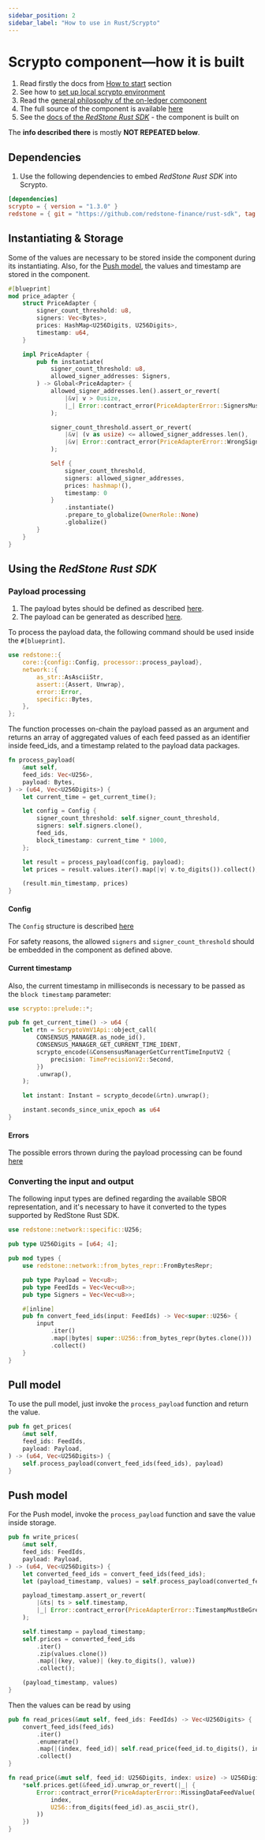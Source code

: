 ```yaml
---
sidebar_position: 2
sidebar_label: "How to use in Rust/Scrypto"
---
```


# Scrypto component—how it is built

1. Read firstly the docs from [How to start](../) section
2. See how to [set up local scrypto environment](https://github.com/redstone-finance/redstone-oracles-monorepo/tree/main/packages/radix-connector/scrypto/README.md)
3. Read the [general philosophy of the on-ledger component](https://github.com/redstone-finance/redstone-oracles-monorepo/blob/main/packages/radix-connector/scrypto/price_adapter/README.md)
4. The full source of the component is available [here](https://github.com/redstone-finance/redstone-oracles-monorepo/tree/main/packages/radix-connector/scrypto/price_adapter)
5. See the [docs of the _RedStone Rust SDK_](https://docs.redstone.finance/rust/redstone/crypto_radix,network_radix/redstone/index.html) - the component is built on

The **info described there** is mostly **NOT REPEATED below**.

## Dependencies

1. Use the following dependencies to embed _RedStone Rust SDK_ into Scrypto.

```toml
[dependencies]
scrypto = { version = "1.3.0" }
redstone = { git = "https://github.com/redstone-finance/rust-sdk", tag = "1.2.0", features = ["crypto_radix", "network_radix"] }
```

## Instantiating & Storage

Some of the values are necessary to be stored inside the component during its instantiating.
Also, for the [Push model](#push-model), the values and timestamp are stored in the component.

```rust
#[blueprint]
mod price_adapter {
    struct PriceAdapter {
        signer_count_threshold: u8,
        signers: Vec<Bytes>,
        prices: HashMap<U256Digits, U256Digits>,
        timestamp: u64,
    }

    impl PriceAdapter {
        pub fn instantiate(
            signer_count_threshold: u8,
            allowed_signer_addresses: Signers,
        ) -> Global<PriceAdapter> {
            allowed_signer_addresses.len().assert_or_revert(
                |&v| v > 0usize,
                |_| Error::contract_error(PriceAdapterError::SignersMustNotBeEmpty),
            );

            signer_count_threshold.assert_or_revert(
                |&v| (v as usize) <= allowed_signer_addresses.len(),
                |&v| Error::contract_error(PriceAdapterError::WrongSignerCountThresholdValue(v)),
            );

            Self {
                signer_count_threshold,
                signers: allowed_signer_addresses,
                prices: hashmap!(),
                timestamp: 0
            }
                .instantiate()
                .prepare_to_globalize(OwnerRole::None)
                .globalize()
        }
    }
}
```

## Using the _RedStone Rust SDK_

### Payload processing

1. The payload bytes should be defined as described [here](https://docs.redstone.finance/img/payload.png).
2. The payload can be generated as described [here](https://github.com/redstone-finance/redstone-oracles-monorepo/blob/main/packages/radix-connector/scrypto/README.md#preparing-sample-data).

To process the payload data, the following command should be used inside the `#[blueprint]`.

```rust
use redstone::{
    core::{config::Config, processor::process_payload},
    network::{
        as_str::AsAsciiStr,
        assert::{Assert, Unwrap},
        error::Error,
        specific::Bytes,
    },
};
```

The function processes on-chain the payload passed as an argument and returns an array of aggregated values of each feed passed as an identifier inside feed_ids, and a timestamp related to the payload data packages.

```rust
fn process_payload(
    &mut self,
    feed_ids: Vec<U256>,
    payload: Bytes,
) -> (u64, Vec<U256Digits>) {
    let current_time = get_current_time();

    let config = Config {
        signer_count_threshold: self.signer_count_threshold,
        signers: self.signers.clone(),
        feed_ids,
        block_timestamp: current_time * 1000,
    };

    let result = process_payload(config, payload);
    let prices = result.values.iter().map(|v| v.to_digits()).collect();

    (result.min_timestamp, prices)
}
```

#### Config

The `Config` structure is described [here](https://docs.redstone.finance/rust/redstone/crypto_radix,network_radix/redstone/core/config/struct.Config.html)

For safety reasons, the allowed `signers` and `signer_count_threshold` should be embedded in the component as defined above.

#### Current timestamp

Also, the current timestamp in milliseconds is necessary to be passed as the `block timestamp` parameter:

```rust
use scrypto::prelude::*;

pub fn get_current_time() -> u64 {
    let rtn = ScryptoVmV1Api::object_call(
        CONSENSUS_MANAGER.as_node_id(),
        CONSENSUS_MANAGER_GET_CURRENT_TIME_IDENT,
        scrypto_encode(&ConsensusManagerGetCurrentTimeInputV2 {
            precision: TimePrecisionV2::Second,
        })
        .unwrap(),
    );

    let instant: Instant = scrypto_decode(&rtn).unwrap();

    instant.seconds_since_unix_epoch as u64
}
```

#### Errors

The possible errors thrown during the payload processing can be found [here](https://docs.redstone.finance/rust/redstone/crypto_radix,network_radix/redstone/network/error/enum.Error.html#variant.ContractError)

### Converting the input and output

The following input types are defined regarding the available SBOR representation,
and it's necessary to have it converted to the types supported by RedStone Rust SDK.

```rust
use redstone::network::specific::U256;

pub type U256Digits = [u64; 4];

pub mod types {
    use redstone::network::from_bytes_repr::FromBytesRepr;

    pub type Payload = Vec<u8>;
    pub type FeedIds = Vec<Vec<u8>>;
    pub type Signers = Vec<Vec<u8>>;

    #[inline]
    pub fn convert_feed_ids(input: FeedIds) -> Vec<super::U256> {
        input
            .iter()
            .map(|bytes| super::U256::from_bytes_repr(bytes.clone()))
            .collect()
    }
}
```

## Pull model

To use the pull model, just invoke the `process_payload` function and return the value.

```rust
pub fn get_prices(
    &mut self,
    feed_ids: FeedIds,
    payload: Payload,
) -> (u64, Vec<U256Digits>) {
    self.process_payload(convert_feed_ids(feed_ids), payload)
}
```

## Push model

For the Push model, invoke the `process_payload` function and save the value inside storage.

```rust
pub fn write_prices(
    &mut self,
    feed_ids: FeedIds,
    payload: Payload,
) -> (u64, Vec<U256Digits>) {
    let converted_feed_ids = convert_feed_ids(feed_ids);
    let (payload_timestamp, values) = self.process_payload(converted_feed_ids.clone(), payload);

    payload_timestamp.assert_or_revert(
        |&ts| ts > self.timestamp,
        |_| Error::contract_error(PriceAdapterError::TimestampMustBeGreaterThanBefore),
    );

    self.timestamp = payload_timestamp;
    self.prices = converted_feed_ids
        .iter()
        .zip(values.clone())
        .map(|(key, value)| (key.to_digits(), value))
        .collect();

    (payload_timestamp, values)
}
```

Then the values can be read by using

```rust
pub fn read_prices(&mut self, feed_ids: FeedIds) -> Vec<U256Digits> {
    convert_feed_ids(feed_ids)
        .iter()
        .enumerate()
        .map(|(index, feed_id)| self.read_price(feed_id.to_digits(), index))
        .collect()
}

fn read_price(&mut self, feed_id: U256Digits, index: usize) -> U256Digits {
    *self.prices.get(&feed_id).unwrap_or_revert(|_| {
        Error::contract_error(PriceAdapterError::MissingDataFeedValue(
            index,
            U256::from_digits(feed_id).as_ascii_str(),
        ))
    })
}
```
